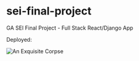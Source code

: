 # sei-final-project
GA SEI Final Project - Full Stack React/Django App

Deployed:

![An Exquisite Corpse](https://an-exquisite-corpse.herokuapp.com)
